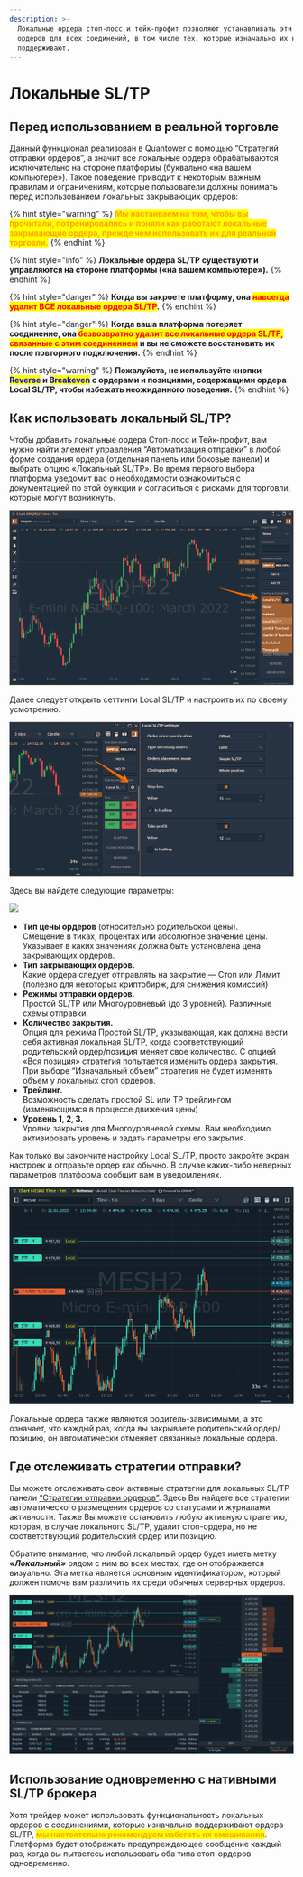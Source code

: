 ```yaml
---
description: >-
  Локальные ордера стоп-лосс и тейк-профит позволяют устанавливать эти типы
  ордеров для всех соединений, в том числе тех, которые изначально их не
  поддерживают.
---
```


# Локальные SL/TP

## **Перед использованием в реальной торговле**

Данный функционал реализован в Quantower с помощью “Стратегий отправки ордеров”, а значит все локальные ордера обрабатываются исключительно на стороне платформы (буквально «на вашем компьютере»). Такое поведение приводит к некоторым важным правилам и ограничениям, которые пользователи должны понимать перед использованием локальных закрывающих ордеров:

{% hint style="warning" %}
<mark style="color:orange;">**Мы настаиваем на том, чтобы вы прочитали, потренировались и поняли как работают локальные закрывающие ордера, прежде чем использовать их для реальной торговли.**</mark>
{% endhint %}

{% hint style="info" %}
**Локальные ордера SL/TP существуют и управляются на стороне платформы («на вашем компьютере»).**
{% endhint %}

{% hint style="danger" %}
**Когда вы закроете платформу, она **<mark style="color:red;">**навсегда удалит ВСЕ локальные ордера SL/TP**</mark>**.**
{% endhint %}

{% hint style="danger" %}
**Когда ваша платформа потеряет соединение, она **<mark style="color:red;">**безвозвратно удалит все локальные ордера SL/TP, связанные с этим соединением**</mark>** и вы не сможете восстановить их после повторного подключения.**
{% endhint %}

{% hint style="warning" %}
**Пожалуйста, не используйте кнопки **<mark style="color:blue;">**Reverse**</mark>** и **<mark style="color:blue;">**Breakeven**</mark>** с ордерами и позициями, содержащими ордера Local SL/TP, чтобы избежать неожиданного поведения.**
{% endhint %}

## Как использовать локальный SL/TP?

Чтобы добавить локальные ордера Стоп-лосс и Тейк-профит, вам нужно найти элемент управления “Автоматизация отправки” в любой форме создания ордера (отдельная панель или боковые панели) и выбрать опцию «Локальный SL/TP». Во время первого выбора платформа уведомит вас о необходимости ознакомиться с документацией по этой функции и согласиться с рисками для торговли, которые могут возникнуть.

![](<../../../.gitbook/assets/image (8) (1).png>)

Далее следует открыть сеттинги Local SL/TP и настроить их по своему усмотрению.

![](<../../../.gitbook/assets/image (1) (1).png>)

Здесь вы найдете следующие параметры:

![](../../../.gitbook/assets/Screenshot\_7.png)

* **Тип цены ордеров** (относительно родительской цены). \
  Смещение в тиках, процентах или ​​абсолютное значение цены. Указывает в каких значениях должна быть установлена ​​цена закрывающих ордеров.&#x20;
* **Тип закрывающих ордеров.**\
  Какие ордера следует отправлять на закрытие — Стоп или Лимит (полезно для некоторых криптобирж, для снижения комиссий)
* **Режимы отправки ордеров.**\
  Простой SL/TP или Многоуровневый (до 3 уровней). Различные схемы отправки.
* **Количество закрытия.**\
  Опция для режима Простой SL/TP, указывающая, как должна вести себя активная локальная SL/TP, когда соответствующий родительский ордер/позиция меняет свое количество. С опцией «Вся позиция» стратегия попытается изменить ордера закрытия. При выборе “Изначальный объем” стратегия не будет изменять объем у локальных стоп ордеров.
* **Трейлинг.**\
  Возможность сделать простой SL или TP трейлингом (изменяющимся в процессе движения цены)
* **Уровень 1, 2, 3.**\
  Уровни закрытия для Многоуровневой схемы. Вам необходимо активировать уровень и задать параметры его закрытия.

Как только вы закончите настройку Local SL/TP, просто закройте экран настроек и отправьте ордер как обычно. В случае каких-либо неверных параметров платформа сообщит вам в уведомлениях.

![](../../../.gitbook/assets/image2.png)

Локальные ордера также являются родитель-зависимыми, а это означает, что каждый раз, когда вы закрываете родительский ордер/позицию, он автоматически отменяет связанные локальные ордера.

## Где отслеживать стратегии отправки?&#x20;

Вы можете отслеживать свои активные стратегии для локальных SL/TP панели [“Стратегии отправки ордеров”](./). Здесь Вы найдете все стратегии автоматического размещения ордеров со статусами и журналами активности. Также Вы можете остановить любую активную стратегию, которая, в случае локального SL/TP, удалит стоп-ордера, но не соответствующий родительский ордер или позицию.&#x20;

Обратите внимание, что любой локальный ордер будет иметь метку _**«Локальный»**_ рядом с ним во всех местах, где он отображается визуально. Эта метка является основным идентификатором, который должен помочь вам различить их среди обычных серверных ордеров.&#x20;

![](<../../../.gitbook/assets/image8 (1).png>)

## Использование одновременно с нативными SL/TP брокера&#x20;

Хотя трейдер может использовать функциональность локальных ордеров с соединениями, которые изначально поддерживают ордера SL/TP, <mark style="color:orange;">**мы настоятельно рекомендуем избегать их смешивания**</mark>. Платформа будет отображать предупреждающее сообщение каждый раз, когда вы пытаетесь использовать оба типа стоп-ордеров одновременно.
